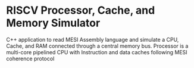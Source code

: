 # RISCV Processor, Cache, and Memory Simulator
  C++ application to read MESI Assembly language and simulate a CPU, Cache, and RAM connected through a central memory bus. Processor is a multi-core pipelined CPU with Instruction and data caches following MESI coherence protocol
